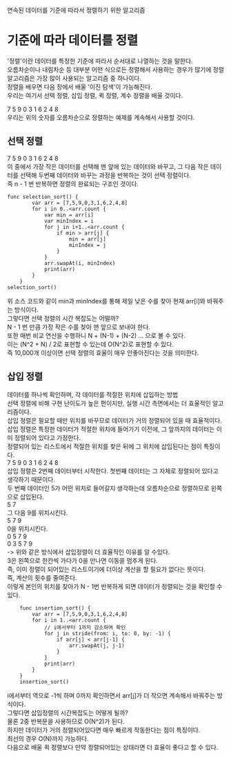 연속된 데이터를 기준에 따라서 정렬하기 위한 알고리즘   
# 기준에 따라 데이터를 정렬
'정렬'이란 데이터를 특정한 기준에 따라서 순서대로 나열하는 것을 말한다.   
오름차순이나 내림차순 등 대부분 어떤 식으로든 정렬해서 사용하는 경우가 많기에 정렬 알고리즘은 가장 많이 사용되는 알고리즘 중 하나이다.   
정렬을 배우면 다음 장에서 배울 '이진 탐색'이 가능해진다.   
우리는 여기서 선택 정렬, 삽입 정렬, 퀵 정렬, 계수 정렬을 배울 것이다.   
   
7 5 9 0 3 1 6 2 4 8   
우리는 위의 숫자를 오름차순으로 정렬하는 예제를 계속해서 사용할 것이다.   
   
## 선택 정렬
7 5 9 0 3 1 6 2 4 8   
이 중에서 가장 작은 데이터를 선택해 맨 앞에 있는 데이터와 바꾸고, 
그 다음 작은 데이터를 선택해 두번째 데이터와 바꾸는 과정을 반복하는 것이 선택 정렬이다.   
즉 n - 1 번 반복하면 정렬의 완료되는 구조인 것이다.   
```
func selection_sort() {
        var arr = [7,5,9,0,3,1,6,2,4,8]
        for i in 0..<arr.count {
            var min = arr[i]
            var minIndex = i
            for j in i+1..<arr.count {
                if min > arr[j] {
                    min = arr[j]
                    minIndex = j
                }
            }
            arr.swapAt(i, minIndex)
            print(arr)
        }
    }
selection_sort()
```
위 소스 코드와 같이 min과 minIndex를 통해 제일 낮은 수를 찾아 현재 arr[i]와 바꿔주는 방식이다.   
그렇다면 선택 정렬의 시간 복잡도는 어떨까?   
N - 1 번 만큼 가장 작은 수를 찾아 맨 앞으로 보내야 한다.   
또한 매번 비교 연산을 수행하니 N + (N-1) + (N-2) ... 으로 볼 수 있다.   
이는 (N^2 + N) / 2로 표현할 수 있는데 O(N^2)로 표현할 수 있다.   
즉 10,000개 이상이면 선택 정렬의 효율이 매우 안좋아진다는 것을 의미한다.   
   
## 삽입 정렬
데이터를 하나씩 확인하며, 각 데이터를 적절한 위치에 삽입하는 방법   
선택 정렬에 비해 구현 난이도가 높은 편이지만, 실행 시간 측면에서는 더 효율적인 알고리즘이다.   
삽입 정렬은 필요할 때만 위치를 바꾸므로 데이터가 거의 정렬되어 있을 때 효율적이다.   
삽입 정렬은 특정한 데이터가 적절한 위치에 들어가기 이전에, 그 앞까지의 데이터는 이미 정렬되어 있다고 가정한다.   
정렬되어 있는 리스트에서 적절한 위치를 찾은 뒤에 그 위치에 삽입된다는 점이 특징이다.   
7 5 9 0 3 1 6 2 4 8   
삽입 정렬은 2번째 데이터부터 시작한다. 첫번쨰 데이터는 그 자체로 정렬되어 있다고 생각하기 때문이다.   
두 번째 데이터인 5가 어떤 위치로 들어갈지 생각하는데 오름차순으로 정렬하므로 왼쪽으로 삽입된다.   
5 7   
그 다음 9를 위치시킨다.   
5 7 9   
0을 위치시킨다.   
0 5 7 9   
0 3 5 7 9   
-> 위와 같은 방식에서 삽입정렬이 더 효율적인 이유를 알 수있다.   
3은 왼쪽으로 한칸씩 가다가 0을 만나면 이동을 멈추게 된다.   
즉, 이미 정렬이 되어있는 리스트이기에 더이상 계산을 할 필요가 없다는 뜻이다.   
즉, 계산의 횟수를 줄여준다.   
이렇게 본인의 위치를 찾아가 N - 1번 반복하게 되면 데이터가 정렬되는 것을 확인할 수 있다.   
```
    func insertion_sort() {
        var arr = [7,5,9,0,3,1,6,2,4,8]
        for i in 1..<arr.count {
            // i에서부터 1까지 감소하며 확인
            for j in stride(from: i, to: 0, by: -1) {
                if arr[j] < arr[j-1] {
                    arr.swapAt(j, j-1)
                }
            }
            print(arr)
        }
    }
    insertion_sort()
```
i에서부터 역으로 -1씩 하며 0까지 확인하면서 arr[j]가 더 작으면 계속해서 바꿔주는 방식이다.   
그렇다면 삽입정렬의 시간복잡도는 어떻게 될까?   
물론 2중 반복문을 사용하므로 O(N^2)가 된다.   
하지만 데이터가 거의 정렬되어있다면 매우 빠르게 작동한다는 점이 특징이다.   
최선의 경우 O(N)까지 가능하다.   
다음으로 배울 퀵 정렬보다 만약 정렬되어있는 상태라면 더 효율이 좋다고 할 수 있다.   
